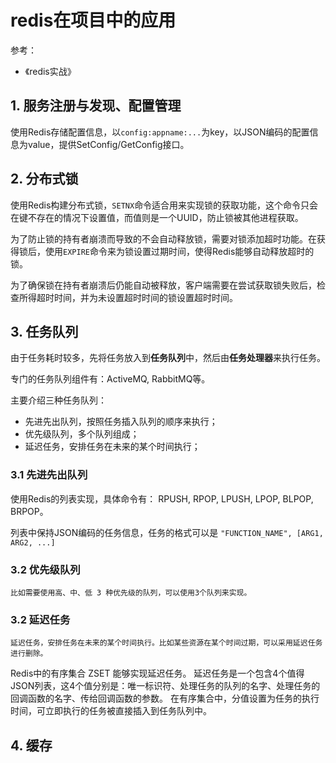 # redis在项目中的应用
参考：
- 《redis实战》

## 1. 服务注册与发现、配置管理
使用Redis存储配置信息，以`config:appname:...`为key，以JSON编码的配置信息为value，提供SetConfig/GetConfig接口。

## 2. 分布式锁
使用Redis构建分布式锁，`SETNX`命令适合用来实现锁的获取功能，这个命令只会在键不存在的情况下设置值，而值则是一个UUID，防止锁被其他进程获取。

为了防止锁的持有者崩溃而导致的不会自动释放锁，需要对锁添加超时功能。在获得锁后，使用`EXPIRE`命令来为锁设置过期时间，使得Redis能够自动释放超时的锁。

为了确保锁在持有者崩溃后仍能自动被释放，客户端需要在尝试获取锁失败后，检查所得超时时间，并为未设置超时时间的锁设置超时时间。

## 3. 任务队列
由于任务耗时较多，先将任务放入到**任务队列**中，然后由**任务处理器**来执行任务。

专门的任务队列组件有：ActiveMQ, RabbitMQ等。

主要介绍三种任务队列：
- 先进先出队列，按照任务插入队列的顺序来执行；
- 优先级队列，多个队列组成；
- 延迟任务，安排任务在未来的某个时间执行；


### 3.1 先进先出队列
使用Redis的列表实现，具体命令有： RPUSH, RPOP, LPUSH, LPOP, BLPOP, BRPOP。

列表中保持JSON编码的任务信息，任务的格式可以是
`
"FUNCTION_NAME",
[ARG1, ARG2, ...]
`

### 3.2 优先级队列
    比如需要使用高、中、低 3 种优先级的队列，可以使用3个队列来实现。

### 3.2 延迟任务
    延迟任务，安排任务在未来的某个时间执行。比如某些资源在某个时间过期，可以采用延迟任务进行删除。

Redis中的有序集合 ZSET 能够实现延迟任务。
延迟任务是一个包含4个值得JSON列表，这4个值分别是：唯一标识符、处理任务的队列的名字、处理任务的回调函数的名字、传给回调函数的参数。
在有序集合中，分值设置为任务的执行时间，可立即执行的任务被直接插入到任务队列中。

## 4. 缓存

